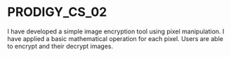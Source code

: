 # PRODIGY_CS_02
I have developed a simple image encryption tool using pixel manipulation. I have applied a basic mathematical operation for each pixel. Users are able to encrypt and their decrypt images.
